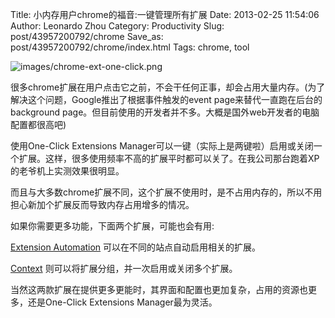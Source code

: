 Title: 小内存用户chrome的福音:一键管理所有扩展
Date: 2013-02-25 11:54:06
Author: Leonardo Zhou
Category: Productivity
Slug: post/43957200792/chrome
Save_as: post/43957200792/chrome/index.html
Tags: chrome, tool

![images/chrome-ext-one-click.png](http://ww1.sinaimg.cn/large/6c3391c1gw1eee8ehms0ij20dw08paam.jpg)

很多chrome扩展在用户点击它之前，不会干任何正事，却会占用大量内存。(为了解决这个问题，Google推出了根据事件触发的event page来替代一直跑在后台的background page。但目前使用的开发者并不多。大概是国外web开发者的电脑配置都很高吧)

使用One-Click Extensions Manager可以一键（实际上是两键啦）启用或关闭一个扩展。这样，很多使用频率不高的扩展平时都可以关了。在我公司那台跑着XP的老爷机上实测效果很明显。

而且与大多数chrome扩展不同，这个扩展不使用时，是不占用内存的，所以不用担心新加个扩展反而导致内存占用增多的情况。


如果你需要更多功能，下面两个扩展，可能也会有用:

[Extension Automation](https://chrome.google.com/webstore/detail/extension-automation/ghopjgdkodchjclkkfdekhjfomdbakkb) 可以在不同的站点自动启用相关的扩展。

[Context](https://chrome.google.com/webstore/detail/context/aalnjolghjkkogicompabhhbbkljnlka) 则可以将扩展分组，并一次启用或关闭多个扩展。

当然这两款扩展在提供更多更能时，其界面和配置也更加复杂，占用的资源也更多，还是One-Click Extensions Manager最为灵活。
